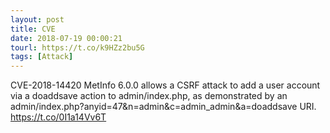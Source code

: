 ```yaml
---
layout: post
title: CVE
date: 2018-07-19 00:00:21
tourl: https://t.co/k9HZz2bu5G
tags: [Attack]
---
```

CVE-2018-14420 MetInfo 6.0.0 allows a CSRF attack to add a user account via a doaddsave action to admin/index.php, as demonstrated by an admin/index.php?anyid=47&amp;n=admin&amp;c=admin_admin&amp;a=doaddsave URI.  https://t.co/0I1a14Vv6T